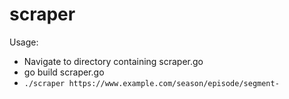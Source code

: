 # scraper

Usage:
- Navigate to directory containing scraper.go
- go build scraper.go
- `./scraper https://www.example.com/season/episode/segment-`
